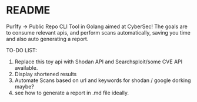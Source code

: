 # README 

Pur1fy -> Public Repo
CLI Tool in Golang aimed at CyberSec!
The goals are to consume relevant apis, and perform scans automatically, saving you time and also auto generating a report. 

TO-DO LIST:
1. Replace this toy api with Shodan API and Searchsploit/some CVE API available.
2. Display shortened results
3. Automate Scans based on url and keywords for shodan / google dorking maybe?
4. see how to generate a report in .md file ideally. 